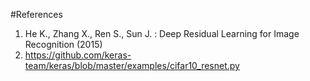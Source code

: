 #References

1. He K., Zhang X., Ren S., Sun J. : Deep Residual Learning for Image Recognition (2015)
2. https://github.com/keras-team/keras/blob/master/examples/cifar10_resnet.py
